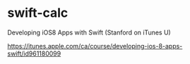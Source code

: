 # swift-calc
Developing iOS8 Apps with Swift (Stanford on iTunes U)

https://itunes.apple.com/ca/course/developing-ios-8-apps-swift/id961180099
